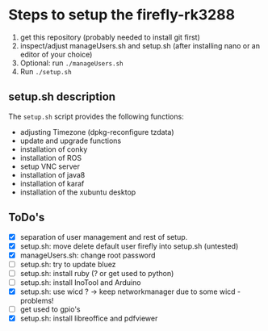 Steps to setup the firefly-rk3288
=================================
1. get this repository (probably needed to install git first)
2. inspect/adjust manageUsers.sh and setup.sh (after installing nano or an editor of your choice)
3. Optional: run `./manageUsers.sh`
4. Run `./setup.sh`

setup.sh description
--------------------
The `setup.sh` script provides the following functions:
* adjusting Timezone (dpkg-reconfigure tzdata)
* update and upgrade functions
* installation of conky
* installation of ROS
* setup VNC server
* installation of java8 
* installation of karaf
* installation of the xubuntu desktop

ToDo's
------
- [x] separation of user management and rest of setup.
- [x] setup.sh: move delete default user firefly into setup.sh (untested)
- [x] manageUsers.sh: change root password
- [ ] setup.sh: try to update bluez
- [ ] setup.sh: install ruby (? or get used to python)
- [ ] setup.sh: install InoTool and Arduino
- [x] setup.sh: use wicd ? -> keep networkmanager due to some wicd - problems!
- [ ] get used to gpio's 
- [x] setup.sh: install libreoffice and pdfviewer
